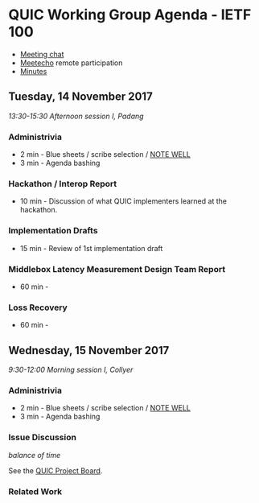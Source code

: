 # QUIC Working Group Agenda - IETF 100

* [Meeting chat](xmpp:quic@jabber.ietf.org?join)
* [Meetecho](http://www.meetecho.com/ietf100/quic) remote participation
* [Minutes](http://etherpad.tools.ietf.org:9000/p/notes-ietf-100-quic)



## Tuesday, 14 November 2017

_13:30-15:30	Afternoon session I, Padang_

### Administrivia

* 2 min - Blue sheets / scribe selection / [NOTE WELL](https://www.ietf.org/about/note-well.html)
* 3 min - Agenda bashing

### Hackathon / Interop Report

* 10 min - Discussion of what QUIC implementers learned at the hackathon.

### Implementation Drafts

* 15 min - Review of 1st implementation draft

### Middlebox Latency Measurement Design Team Report

* 60 min - 

### Loss Recovery

* 60 min - 



## Wednesday, 15 November 2017

_9:30-12:00	Morning session I, Collyer_

### Administrivia

* 2 min - Blue sheets / scribe selection / [NOTE WELL](https://www.ietf.org/about/note-well.html)
* 3 min - Agenda bashing

### Issue Discussion

*balance of time*

See the [QUIC Project Board](https://github.com/quicwg/base-drafts/projects/2).

### Related Work

